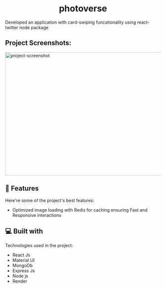 <h1 align="center" id="title">photoverse</h1>

<p id="description">Developed an application with card-swiping funcationality using react-twitter node package</p>

<h2>Project Screenshots:</h2>

<img src="https://res.cloudinary.com/dnvczouzo/image/upload/v1756896475/Screenshot_From_2025-09-03_16-15-42_tzzb4v.png" alt="project-screenshot" width="600" height="400/">

  
  
<h2>🧐 Features</h2>

Here're some of the project's best features:

*   Optimized image loading with Redis for caching ensuring Fast and Responsive interactions

  
  
<h2>💻 Built with</h2>

Technologies used in the project:

*   React Js
*   Material UI
*   MongoDb
*   Express Js
*   Node js
*   Render
